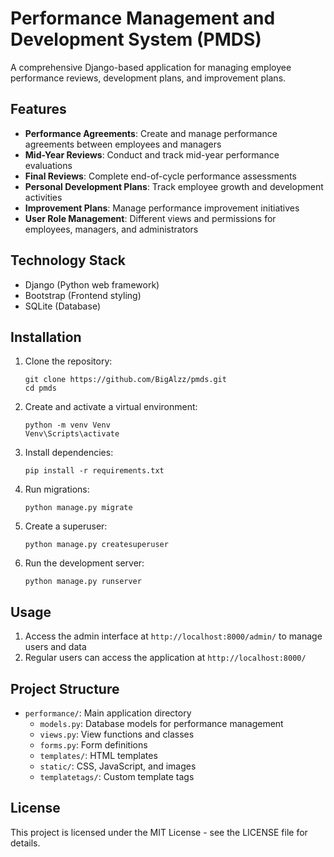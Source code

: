 # Performance Management and Development System (PMDS)

A comprehensive Django-based application for managing employee performance reviews, development plans, and improvement plans.

## Features

- **Performance Agreements**: Create and manage performance agreements between employees and managers
- **Mid-Year Reviews**: Conduct and track mid-year performance evaluations
- **Final Reviews**: Complete end-of-cycle performance assessments
- **Personal Development Plans**: Track employee growth and development activities
- **Improvement Plans**: Manage performance improvement initiatives
- **User Role Management**: Different views and permissions for employees, managers, and administrators

## Technology Stack

- Django (Python web framework)
- Bootstrap (Frontend styling)
- SQLite (Database)

## Installation

1. Clone the repository:
   ```
   git clone https://github.com/BigAlzz/pmds.git
   cd pmds
   ```

2. Create and activate a virtual environment:
   ```
   python -m venv Venv
   Venv\Scripts\activate
   ```

3. Install dependencies:
   ```
   pip install -r requirements.txt
   ```

4. Run migrations:
   ```
   python manage.py migrate
   ```

5. Create a superuser:
   ```
   python manage.py createsuperuser
   ```

6. Run the development server:
   ```
   python manage.py runserver
   ```

## Usage

1. Access the admin interface at `http://localhost:8000/admin/` to manage users and data
2. Regular users can access the application at `http://localhost:8000/`

## Project Structure

- `performance/`: Main application directory
  - `models.py`: Database models for performance management
  - `views.py`: View functions and classes
  - `forms.py`: Form definitions
  - `templates/`: HTML templates
  - `static/`: CSS, JavaScript, and images
  - `templatetags/`: Custom template tags

## License

This project is licensed under the MIT License - see the LICENSE file for details. 